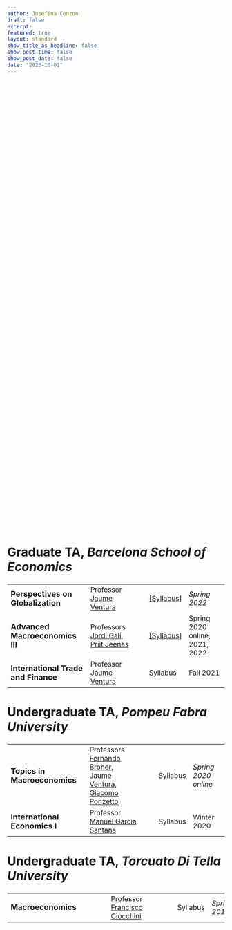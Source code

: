 ```yaml
---
author: Josefina Cenzon
draft: false
excerpt:
featured: true
layout: standard 
show_title_as_headline: false
show_post_time: false
show_post_date: false
date: "2023-10-01"
---
```


<!-- ##### Short summary -->


<body>
  <section class="half-page-section">
    <div class="bg-image" 
     style="background-image: url('new2.png');
            height: 25vh; width: 100% auto;">
    </div>
  </section>

  <section>
    <!-- # 1st Table - BGSE -->
    <!-- ## Title -->
    <br> <br>
    <h1 style="font-size:28px;">
      Graduate TA, <i>Barcelona School of Economics</i>
    </h1>  
    <!-- ## Table -->
    <table cellpadding="8">
      <tr>
          <td><b style="font-size:18px;">Perspectives on Globalization<b></td>
          <!-- Empty columns for space - wider should be better -->
          <td>Professor 
            <a href="https://crei.cat/people/jventura/" target="_blank" rel="noopener noreferrer">Jaume Ventura</a>
          </td>
          <td></td>
          <td><a href="https://events.bse.eu/live/files/3667-21i047-perspectives-on-globalization" target="_blank" rel="noopener noreferrer">[Syllabus]</a></td>
          <td><i>Spring 2022</i></td>
      <!-- Empty columns for space - longer should be better -->
      </tr>
      <tr>
          <td><b style="font-size:18px;">Advanced Macroeconomics III</b></td>
          <td>Professors 
            <a href="https://crei.cat/people/gali/" target="_blank" rel="noopener noreferrer">Jordi Galí</a>, 
            <a href="https://sites.google.com/site/priitjeenas/" target="_blank" rel="noopener noreferrer">Priit Jeenas</a>
          </td>
          <td></td>
          <td><a href="https://events.bse.eu/live/files/3052-14e028-advanced-macroeconomics-iii" target="_blank" rel="noopener noreferrer">[Syllabus]</a></td>
          <td>Spring 2020 online, 2021, 2022</td>
      </tr>
      <tr>
          <td><b style="font-size:18px;">International Trade and Finance</b></td>
          <td>Professor 
            <a href="https://crei.cat/people/jventura/" target="_blank" rel="noopener noreferrer">Jaume Ventura</a>
          </td>
          <td></td>
          <td>Syllabus</td>
          <td>Fall 2021</td>
      </tr>
    </table>
    <!-- # 2nd Table - UPF -->
    <!-- ## Title -->
    <h1 style="font-size:28px;">
      Undergraduate TA, <i>Pompeu Fabra University</i>
    </h1>
    <!-- ## Table -->
    <table cellpadding="8">
      <tr>
          <td><b style="font-size:18px;">Topics in Macroeconomics<b></td>
          <!-- Empty columns for space - wider should be better -->
          <td>Professors 
            <a href="https://crei.cat/people/broner/" target="_blank" rel="noopener noreferrer">Fernando Broner</a>, <br>
            <a href="https://crei.cat/people/jventura/" target="_blank" rel="noopener noreferrer">Jaume Ventura</a>,
            <a href="https://crei.cat/people/ponzetto/" target="_blank" rel="noopener noreferrer">Giacomo Ponzetto</a>
          </td>
          <td></td>
          <td></td>
          <td>Syllabus</td>
          <td><i>Spring 2020 online</i></td>
      <!-- Empty columns for space - longer should be better -->
      </tr>
      <tr>
          <td><b style="font-size:18px;">International Economics I</b></td>
          <td>Professor 
            <a href="https://sites.google.com/view/manugarciasantana/home" target="_blank" rel="noopener noreferrer">Manuel Garcia Santana</a>
          </td>
          <td></td>
          <td></td>
          <td>Syllabus</td>
          <td>Winter 2020</td>
      </tr>
    </table>
     <!-- # 3rd Table - UTDT -->
    <!-- ## Title -->
    <h1 style="font-size:28px;">
      Undergraduate TA, <i>Torcuato Di Tella University</i>
    </h1>
    <!-- ## Table -->
    <table cellpadding="8">
      <tr>
          <td><b style="font-size:18px;">Macroeconomics<b></td>
          <!-- Empty columns for space - wider should be better -->
          <td></td>
          <td></td><td></td><td></td>
          <td>Professor
            <a href="https://www.utdt.edu/ver_contenido.php?id_contenido=19316&id_item_menu=21984" target="_blank" rel="noopener noreferrer">Francisco Ciocchini</a>
          </td>
          <td></td>
          <td></td>
          <td></td><td></td>
          <td>Syllabus</td>
          <td><i>Spring 2018</i></td>
      <!-- Empty columns for space - longer should be better -->
      </tr>
    </table>
  </section>
</body>
</html>



